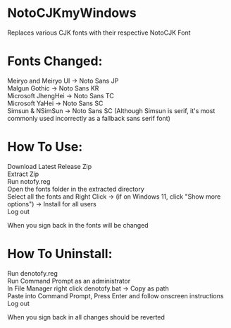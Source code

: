 # NotoCJKmyWindows
Replaces various CJK fonts with their respective NotoCJK Font

# Fonts Changed:  
Meiryo and Meiryo UI -> Noto Sans JP  
Malgun Gothic -> Noto Sans KR  
Microsoft JhengHei -> Noto Sans TC  
Microsoft YaHei -> Noto Sans SC  
Simsun & NSimSun -> Noto Sans SC (Although Simsun is serif, it's most commonly used incorrectly as a fallback sans serif font)  
  
# How To Use:  
Download Latest Release Zip  
Extract Zip  
Run notofy.reg  
Open the fonts folder in the extracted directory  
Select all the fonts and Right Click -> (if on Windows 11, click "Show more options") -> Install for all users  
Log out  
  
When you sign back in the fonts will be changed  
  
# How To Uninstall:  
Run denotofy.reg  
Run Command Prompt as an administrator  
In File Manager right click denotofy.bat -> Copy as path  
Paste into Command Prompt, Press Enter and follow onscreen instructions  
Log out 
  
When you sign back in all changes should be reverted  
